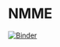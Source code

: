 # NMME
[![Binder](https://binder.pangeo.io/badge_logo.svg)](https://binder.pangeo.io/v2/gh/mktippett/NMME/master?filepath=n34.ipynb)
